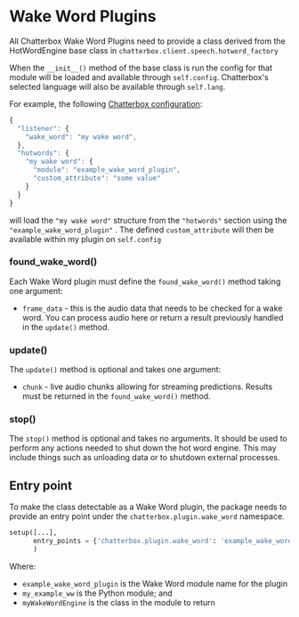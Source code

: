 # Wake Word Plugins

All Chatterbox Wake Word Plugins need to provide a class derived from the HotWordEngine base class in `chatterbox.client.speech.hotword_factory`

When the `__init__()` method of the base class is run the config for that module will be loaded and available through `self.config`. Chatterbox's selected language will also be available through `self.lang`.

For example, the following [Chatterbox configuration](../../../using-chatterbox-ai/customizations/config-manager.md):

```javascript
{
  "listener": {
    "wake_word": "my wake word",
  },
  "hotwords": {
    "my wake word": {
      "module": "example_wake_word_plugin",
      "custom_attribute": "some value"
    }
  }
}
```

will load the `"my wake word"` structure from the `"hotwords"` section using the `"example_wake_word_plugin"` . The defined `custom_attribute` will then be available within my plugin on `self.config`

### found\_wake\_word\(\)

Each Wake Word plugin must define the `found_wake_word()` method taking one argument:

* `frame_data` - this is the audio data that needs to be checked for a wake word. You can process audio here or return a result previously handled in the `update()` method.

### update\(\)

The `update()` method is optional and takes one argument:

* `chunk` - live audio chunks allowing for streaming predictions. Results must be returned in the `found_wake_word()` method.

### stop\(\)

The `stop()` method is optional and takes no arguments. It should be used to perform any actions needed to shut down the hot word engine. This may include things such as unloading data or to shutdown external processes.

## Entry point

To make the class detectable as a Wake Word plugin, the package needs to provide an entry point under the `chatterbox.plugin.wake_word` namespace.

```python
setup([...],
      entry_points = {'chatterbox.plugin.wake_word': 'example_wake_word_plugin = my_example_ww:myWakeWordEngine'}
      )
```

Where: 

* `example_wake_word_plugin` is the Wake Word module name for the plugin
* `my_example_ww` is the Python module; and
* `myWakeWordEngine` is the class in the module to return

